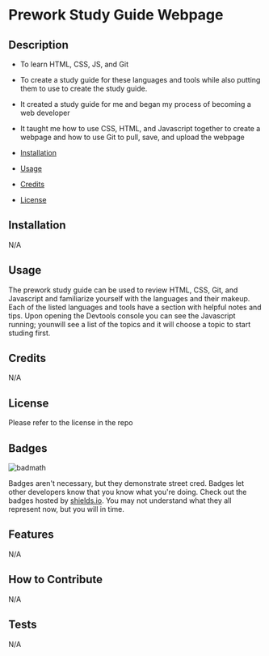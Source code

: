 # Prework Study Guide Webpage

## Description


- To learn HTML, CSS, JS, and Git
- To create a study guide for these languages and tools while also putting them to use to create the study guide.
- It created a study guide for me and began my process of becoming a web developer
- It taught me how to use CSS, HTML, and Javascript together to create a webpage and how to use Git to pull, save, and upload the webpage


- [Installation](#installation)
- [Usage](#usage)
- [Credits](#credits)
- [License](#license)

## Installation

N/A

## Usage

The prework study guide can be used to review HTML, CSS, Git, and Javascript and familiarize yourself with the languages and their makeup. Each of the listed languages and tools have a section with helpful notes and tips. Upon opening the Devtools console you can see the Javascript running; younwill see a list of the topics and it will choose a topic to start studing first.

## Credits

N/A

## License

Please refer to the license in the repo

## Badges

![badmath](https://img.shields.io/github/languages/top/nielsenjared/badmath)

Badges aren't necessary, but they demonstrate street cred. Badges let other developers know that you know what you're doing. Check out the badges hosted by [shields.io](https://shields.io/). You may not understand what they all represent now, but you will in time.

## Features

N/A

## How to Contribute

N/A

## Tests

N/A